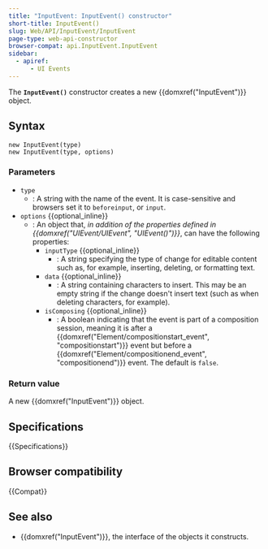 ```yaml
---
title: "InputEvent: InputEvent() constructor"
short-title: InputEvent()
slug: Web/API/InputEvent/InputEvent
page-type: web-api-constructor
browser-compat: api.InputEvent.InputEvent
sidebar:
  - apiref:
      - UI Events
---
```


The **`InputEvent()`** constructor creates a new {{domxref("InputEvent")}} object.

## Syntax

```js-nolint
new InputEvent(type)
new InputEvent(type, options)
```

### Parameters

- `type`
  - : A string with the name of the event.
    It is case-sensitive and browsers set it to `beforeinput`, or `input`.
- `options` {{optional_inline}}
  - : An object that, _in addition of the properties defined in {{domxref("UIEvent/UIEvent", "UIEvent()")}}_, can have the following properties:
    - `inputType` {{optional_inline}}
      - : A string specifying the type of change for editable content
        such as, for example, inserting, deleting, or formatting text.
    - `data` {{optional_inline}}
      - : A string containing characters to insert.
        This may be an empty string if the change doesn't insert text
        (such as when deleting characters, for example).
    - `isComposing` {{optional_inline}}
      - : A boolean indicating that the event is part of a composition session,
        meaning it is after a {{domxref("Element/compositionstart_event", "compositionstart")}} event but before a {{domxref("Element/compositionend_event", "compositionend")}} event. The default is `false`.

### Return value

A new {{domxref("InputEvent")}} object.

## Specifications

{{Specifications}}

## Browser compatibility

{{Compat}}

## See also

- {{domxref("InputEvent")}}, the interface of the objects it constructs.
